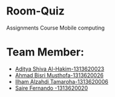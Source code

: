 # Room-Quiz
Assignments Course Mobile computing 
# Team Member:

- [Aditya Shiva Al-Hakim-1313620023](https://github.com/lawytel)
- [Ahmad Bisri Musthofa-1313620026](https://github.com/)
- [Ilham Alzahdi Tamaroha-1313620006](https://github.com/ilhamalzahdii)
- [Saire Fernando -1313620020](https://github.com/)
